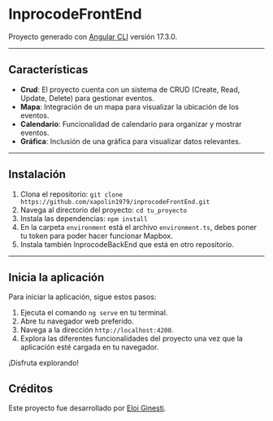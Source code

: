 # InprocodeFrontEnd

Proyecto generado con [Angular CLI](https://github.com/angular/angular-cli) versión 17.3.0.

---

## Características

- **Crud**: El proyecto cuenta con un sistema de CRUD (Create, Read, Update, Delete) para gestionar eventos.
- **Mapa**: Integración de un mapa para visualizar la ubicación de los eventos.
- **Calendario**: Funcionalidad de calendario para organizar y mostrar eventos.
- **Gráfica**: Inclusión de una gráfica para visualizar datos relevantes.

---

## Instalación

1. Clona el repositorio: `git clone https://github.com/xapolin1979/inprocodeFrontEnd.git`
2. Navega al directorio del proyecto: `cd tu_proyecto`
3. Instala las dependencias: `npm install`
4. En la carpeta `environment` está el archivo `environment.ts`, debes poner tu token para poder hacer funcionar Mapbox.
5. Instala también InprocodeBackEnd que está en otro repositorio.

---

## Inicia la aplicación

Para iniciar la aplicación, sigue estos pasos:

1. Ejecuta el comando `ng serve` en tu terminal.
2. Abre tu navegador web preferido.
3. Navega a la dirección `http://localhost:4200`.
4. Explora las diferentes funcionalidades del proyecto una vez que la aplicación esté cargada en tu navegador.

¡Disfruta explorando!

## Créditos

Este proyecto fue desarrollado por [Eloi Ginesti](https://github.com/xapolin1979).
